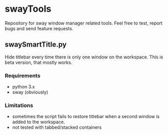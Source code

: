 # swayTools
Repository for sway window manager related tools. Feel free to test, report bugs and send feature requests.

## swaySmartTitle.py

Hide titlebar every time there is only one window on the workspace. This is beta version, that mostly works.

### Requirements
* python 3.x
* sway (obviously)

### Limitations
* sometimes the script fails to restore titlebar when a second window is added to the workspace.
* not tested with tabbed/stacked containers
